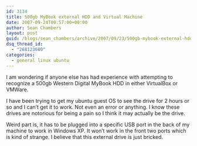 ```yaml
---
id: 3134
title: 500gb MyBook external HDD and Virtual Machine
date: 2007-09-24T00:57:00+00:00
author: Sean Chambers
layout: post
guid: /blogs/sean_chambers/archive/2007/09/23/500gb-mybook-external-hdd-and-virtual-machine.aspx
dsq_thread_id:
  - "268123680"
categories:
  - general linux ubuntu
---
```

I am wondering if anyone else has had experience with attempting to recognize a 500gb Western Digital MyBook HDD in either VirtualBox or VMWare.


  


I have been trying to get my ubuntu guest OS to see the drive for 2 hours or so and I can&#8217;t get it to work. Not even an error or anything. I know these drives are notorious for being a pain so I think it may actually be the drive.


  


Weird part is, it has to be plugged into a specific USB port in the back of my machine to work in Windows XP. It won&#8217;t work in the front two ports which is kind of strange. I believe that this external drive is just bricked.